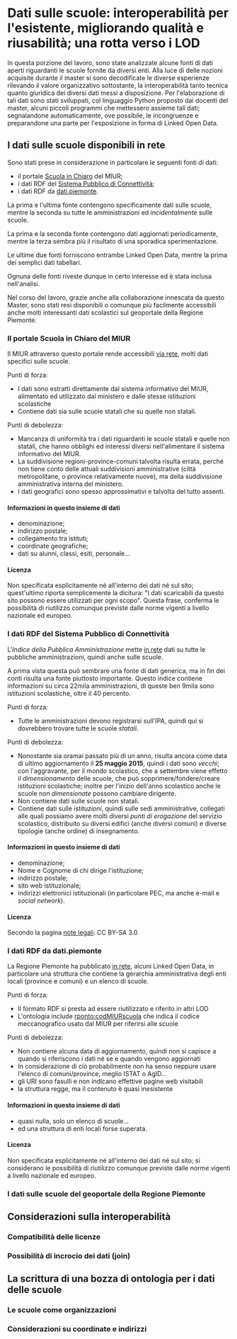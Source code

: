 Dati sulle scuole: interoperabilità per l'esistente, migliorando qualità e riusabilità; una rotta verso i LOD
=============================================================================================================
In questa porzione del lavoro, sono state analizzate alcune fonti di dati aperti riguardanti le scuole fornite da diversi enti.
Alla luce di delle nozioni acquisite durante il master si sono decodificate le diverse esperienze rilevando il valore organizzativo sottostante, la interoperabilità tanto tecnica quanto giuridica dei diversi dati messi a disposizione.
Per l'elaborazione di tali dati sono stati sviluppati, col linguaggio Python proposto dai docenti del master, alcuni piccoli programmi che mettessero assieme tali dati; segnalandone automaticamente, ove possibile, le incongruenze e preparandone una parte per l'esposizione in forma di Linked Open Data.

I dati sulle scuole disponibili in rete
---------------------------------------
Sono stati prese in considerazione in particolare le seguenti fonti di dati:

* il portale [Scuola in Chiaro](http://cercalatuascuola.istruzione.it/cercalatuascuola/opendata/) del MIUR;
* i dati RDF del [Sistema Pubblico di Connettività](http://spcdata.digitpa.gov.it/data.html);
* i dati RDF da [dati.piemonte](http://www.dati.piemonte.it/rdf.html).

La prima e l'ultima fonte contengono specificamente dati sulle scuole, mentre la seconda su tutte le amministrazioni ed *incidentalmente* sulle scuole.

La prima e la seconda fonte contengono dati aggiornati periodicamente, mentre la terza sembra più il risultato di una sporadica sperimentazione.

Le ultime due fonti forniscono entrambe Linked Open Data, mentre la prima dei semplici dati tabellari.

Ognuna delle fonti riveste dunque in certo interesse ed è stata inclusa nell'analisi.

Nel corso del lavoro, grazie anche alla collaborazione innescata da questo Master, sono stati resi disponibili o comunque più facilmente accessibili anche molti interessanti dati scolastici sul geoportale della Regione Piemonte.

### Il portale Scuola in Chiaro del MIUR

Il MIUR attraverso questo portale rende accessibili [via rete](http://cercalatuascuola.istruzione.it/cercalatuascuola/opendata/), molti dati specifici sulle scuole.

Punti di forza:

 * I dati sono estratti direttamente dal sistema informativo del MIUR, alimentato ed utilizzato dal ministero e dalle stesse istituzioni scolastiche
 * Contiene dati sia sulle scuole statali che su quelle non statali.

Punti di debolezza:

 * Mancanza di uniformità tra i dati riguardanti le scuole statali e quelle non statali, che hanno obblighi ed interessi diversi nell'alimentare il sistema informativo del MIUR.
 * La suddivisione regioni-province-comuni talvolta risulta errata, perché  non tiene conto delle attuali suddivisioni amministrative (città metropolitane, o province relativamente nuove), ma della suddivisione amministrativa interna del ministero.
 * I dati geografici sono spesso approssimativi e talvolta del tutto assenti.

#### Informazioni in questo insieme di dati

 * denominazione;
 * indirizzo postale;
 * collegamento tra istituti;
 * coordinate geografiche;
 * dati su alunni, classi, esiti, personale...

#### Licenza

Non specificata esplicitamente né all'interno dei dati né sul sito; quest'ultimo riporta semplicemente la dicitura: "I dati scaricabili da questo sito possono essere utilizzati per ogni scopo". Questa frase, conferma le possibilità di riutilizzo comunque previste dalle norme vigenti a livello nazionale ed europeo.

### I dati RDF del Sistema Pubblico di Connettività

L'*Indice della Pubblica Amministrazione* mette [in rete](http://spcdata.digitpa.gov.it/data.html) dati su tutte le pubbliche amministrazioni, quindi anche sulle scuole.

A prima vista questa può sembrare una fonte di dati generica, ma in fin dei conti risulta una fonte piuttosto importante. Questo indice contiene informazioni su circa 22mila amministrazioni, di queste ben 9mila sono istituzioni scolastiche, oltre il 40 percento.

Punti di forza:

 * Tutte le amministrazioni devono registrarsi sull'IPA, quindi qui si dovrebbero trovare tutte le scuole *statali*.

Punti di debolezza:

 * Nonostante sia oramai passato più di un anno, risulta ancora come data di ultimo aggiornamento il **25 maggio 2015**, quindi i dati sono *vecchi*; con l'aggravante, per il mondo scolastico, che a settembre viene effetto il *dimensionamento* delle scuole, che può sopprimere/fondere/creare istituzioni scolastiche; inoltre per l'inizio dell'anno scolastico anche le scuole non *dimensionate* possono cambiare dirigente.
 * Non contiene dati sulle scuole non statali.
 * Contiene dati sulle *istituzioni*, quindi sulle sedi amministrative, collegati alle quali possiamo avere molti diversi *punti di erogazione* del servizio scolastico, distribuito su diversi edifici (anche diversi comuni) e diverse tipologie (anche ordine) di insegnamento.

#### Informazioni in questo insieme di dati

 * denominazione;
 * Nome e Cognome di chi dirige l'istituzione;
 * indirizzo postale;
 * sito web istituzionale;
 * indirizzi elettronici istituzionali (in particolare PEC, ma anche e-mail e *social network*).

#### Licenza

Secondo la pagina [note legali](http://spcdata.digitpa.gov.it/notelegali.html): CC BY-SA 3.0

### I dati RDF da dati.piemonte

La Regione Piemonte ha pubblicato [in rete](http://www.dati.piemonte.it/rdf.html), alcuni Linked Open Data, in particolare una struttura che contiene la gerarchia amministrativa degli enti locali (province e comuni) e un elenco di scuole.

Punti di forza:

* Il formato RDF si presta ad essere riutilizzato e riferito in altri LOD
* L'ontologia include [rponto:codMIURscuola](http://id-dati.piemonte.it/ontology/v1/rponto.html#codMIURscuola) che indica il codice meccanografico usato dal MIUR per riferirsi alle scuole

Punti di debolezza:

* Non contiene alcuna data di aggiornamento, quindi non si capisce a quando si riferiscono i dati né se e quando vengono aggiornati
* In considerazione di ciò probabilmente non ha senso neppure usare l'elenco di comuni/province, meglio ISTAT o AgID&hellip;
* gli URI sono fasulli e non indicano effettive pagine web visitabili
* la struttura regge, ma il contenuto è quasi inesistente

#### Informazioni in questo insieme di dati

 * quasi nulla, solo un elenco di scuole...
 * ed una struttura di enti locali forse superata.

#### Licenza

Non specificata esplicitamente né all'interno dei dati né sul sito; si considerano le possibilità di riutilizzo comunque previste dalle norme vigenti a livello nazionale ed europeo.

### I dati sulle scuole del geoportale della Regione Piemonte



Considerazioni sulla interoperabilità
-------------------------------------

### Compatibilità delle licenze



### Possibilità di incrocio dei dati (join)

La scrittura di una bozza di ontologia per i dati delle scuole
--------------------------------------------------------------

### Le scuole come organizzazioni

### Considerazioni su coordinate e indirizzi
